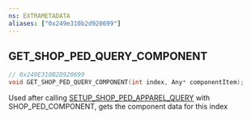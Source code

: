 ```yaml
---
ns: EXTRAMETADATA
aliases: ["0x249e310b2d920699"]
---
```

## GET_SHOP_PED_QUERY_COMPONENT

```c
// 0x249E310B2D920699
void GET_SHOP_PED_QUERY_COMPONENT(int index, Any* componentItem);
```

Used after calling [SETUP_SHOP_PED_APPAREL_QUERY](#_0x50F457823CE6EB5F) with SHOP_PED_COMPONENT, gets the component data for this index


